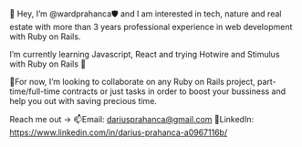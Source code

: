 👋 Hey, I’m @wardprahanca🛡️ and I am interested in tech, nature and real estate with more than 3 years professional experience in web development with Ruby on Rails.

I’m currently learning Javascript, React and trying Hotwire and Stimulus with Ruby on Rails 🤖

🤝For now, I’m looking to collaborate on any Ruby on Rails project, part-time/full-time contracts or just tasks in order to boost your bussiness and help you out with saving precious time. 

Reach me out -> 📫Email: dariusprahanca@gmail.com
                💬LinkedIn: https://www.linkedin.com/in/darius-prahanca-a0967116b/

<!---
wardprahanca/wardprahanca is a ✨ special ✨ repository because its `README.md` (this file) appears on your GitHub profile.
You can click the Preview link to take a look at your changes.
--->
